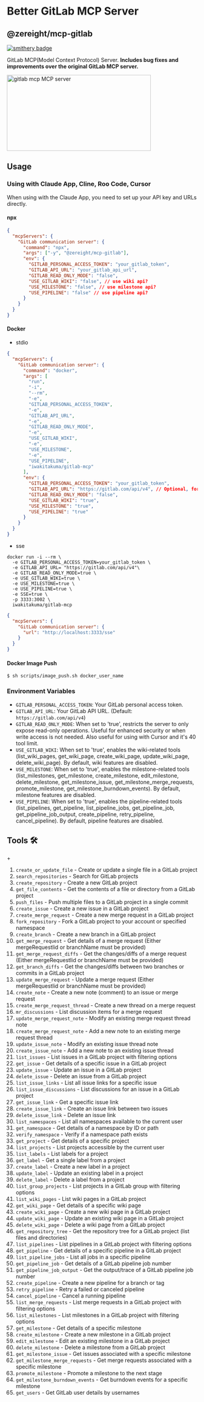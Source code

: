 # Better GitLab MCP Server

## @zereight/mcp-gitlab

[![smithery badge](https://smithery.ai/badge/@zereight/gitlab-mcp)](https://smithery.ai/server/@zereight/gitlab-mcp)

GitLab MCP(Model Context Protocol) Server. **Includes bug fixes and improvements over the original GitLab MCP server.**

<a href="https://glama.ai/mcp/servers/7jwbk4r6d7"><img width="380" height="200" src="https://glama.ai/mcp/servers/7jwbk4r6d7/badge" alt="gitlab mcp MCP server" /></a>

## Usage

### Using with Claude App, Cline, Roo Code, Cursor

When using with the Claude App, you need to set up your API key and URLs directly.

#### npx

```json
{
  "mcpServers": {
    "GitLab communication server": {
      "command": "npx",
      "args": ["-y", "@zereight/mcp-gitlab"],
      "env": {
        "GITLAB_PERSONAL_ACCESS_TOKEN": "your_gitlab_token",
        "GITLAB_API_URL": "your_gitlab_api_url",
        "GITLAB_READ_ONLY_MODE": "false",
        "USE_GITLAB_WIKI": "false", // use wiki api?
        "USE_MILESTONE": "false", // use milestone api?
        "USE_PIPELINE": "false" // use pipeline api?
      }
    }
  }
}
```

#### Docker
- stdio
```mcp.json
{
  "mcpServers": {
    "GitLab communication server": {
      "command": "docker",
      "args": [
        "run",
        "-i",
        "--rm",
        "-e",
        "GITLAB_PERSONAL_ACCESS_TOKEN",
        "-e",
        "GITLAB_API_URL",
        "-e",
        "GITLAB_READ_ONLY_MODE",
        "-e",
        "USE_GITLAB_WIKI",
        "-e",
        "USE_MILESTONE",
        "-e",
        "USE_PIPELINE",
        "iwakitakuma/gitlab-mcp"
      ],
      "env": {
        "GITLAB_PERSONAL_ACCESS_TOKEN": "your_gitlab_token",
        "GITLAB_API_URL": "https://gitlab.com/api/v4", // Optional, for self-hosted GitLab
        "GITLAB_READ_ONLY_MODE": "false",
        "USE_GITLAB_WIKI": "true",
        "USE_MILESTONE": "true",
        "USE_PIPELINE": "true"
      }
    }
  }
}
```

- sse
```shell
docker run -i --rm \
  -e GITLAB_PERSONAL_ACCESS_TOKEN=your_gitlab_token \
  -e GITLAB_API_URL= "https://gitlab.com/api/v4"\
  -e GITLAB_READ_ONLY_MODE=true \
  -e USE_GITLAB_WIKI=true \
  -e USE_MILESTONE=true \
  -e USE_PIPELINE=true \
  -e SSE=true \
  -p 3333:3002 \
  iwakitakuma/gitlab-mcp
```

```json
{
  "mcpServers": {
    "GitLab communication server": {
      "url": "http://localhost:3333/sse"
    }
  }
}
```

#### Docker Image Push

```shell
$ sh scripts/image_push.sh docker_user_name
```

### Environment Variables

- `GITLAB_PERSONAL_ACCESS_TOKEN`: Your GitLab personal access token.
- `GITLAB_API_URL`: Your GitLab API URL. (Default: `https://gitlab.com/api/v4`)
- `GITLAB_READ_ONLY_MODE`: When set to 'true', restricts the server to only expose read-only operations. Useful for enhanced security or when write access is not needed. Also useful for using with Cursor and it's 40 tool limit.
- `USE_GITLAB_WIKI`: When set to 'true', enables the wiki-related tools (list_wiki_pages, get_wiki_page, create_wiki_page, update_wiki_page, delete_wiki_page). By default, wiki features are disabled.
- `USE_MILESTONE`: When set to 'true', enables the milestone-related tools (list_milestones, get_milestone, create_milestone, edit_milestone, delete_milestone, get_milestone_issue, get_milestone_merge_requests, promote_milestone, get_milestone_burndown_events). By default, milestone features are disabled.
- `USE_PIPELINE`: When set to 'true', enables the pipeline-related tools (list_pipelines, get_pipeline, list_pipeline_jobs, get_pipeline_job, get_pipeline_job_output, create_pipeline, retry_pipeline, cancel_pipeline). By default, pipeline features are disabled.

## Tools 🛠️

+<!-- TOOLS-START -->
1. `create_or_update_file` - Create or update a single file in a GitLab project
2. `search_repositories` - Search for GitLab projects
3. `create_repository` - Create a new GitLab project
4. `get_file_contents` - Get the contents of a file or directory from a GitLab project
5. `push_files` - Push multiple files to a GitLab project in a single commit
6. `create_issue` - Create a new issue in a GitLab project
7. `create_merge_request` - Create a new merge request in a GitLab project
8. `fork_repository` - Fork a GitLab project to your account or specified namespace
9. `create_branch` - Create a new branch in a GitLab project
10. `get_merge_request` - Get details of a merge request (Either mergeRequestIid or branchName must be provided)
11. `get_merge_request_diffs` - Get the changes/diffs of a merge request (Either mergeRequestIid or branchName must be provided)
12. `get_branch_diffs` - Get the changes/diffs between two branches or commits in a GitLab project
13. `update_merge_request` - Update a merge request (Either mergeRequestIid or branchName must be provided)
14. `create_note` - Create a new note (comment) to an issue or merge request
15. `create_merge_request_thread` - Create a new thread on a merge request
16. `mr_discussions` - List discussion items for a merge request
17. `update_merge_request_note` - Modify an existing merge request thread note
18. `create_merge_request_note` - Add a new note to an existing merge request thread
19. `update_issue_note` - Modify an existing issue thread note
20. `create_issue_note` - Add a new note to an existing issue thread
21. `list_issues` - List issues in a GitLab project with filtering options
22. `get_issue` - Get details of a specific issue in a GitLab project
23. `update_issue` - Update an issue in a GitLab project
24. `delete_issue` - Delete an issue from a GitLab project
25. `list_issue_links` - List all issue links for a specific issue
26. `list_issue_discussions` - List discussions for an issue in a GitLab project
27. `get_issue_link` - Get a specific issue link
28. `create_issue_link` - Create an issue link between two issues
29. `delete_issue_link` - Delete an issue link
30. `list_namespaces` - List all namespaces available to the current user
31. `get_namespace` - Get details of a namespace by ID or path
32. `verify_namespace` - Verify if a namespace path exists
33. `get_project` - Get details of a specific project
34. `list_projects` - List projects accessible by the current user
35. `list_labels` - List labels for a project
36. `get_label` - Get a single label from a project
37. `create_label` - Create a new label in a project
38. `update_label` - Update an existing label in a project
39. `delete_label` - Delete a label from a project
40. `list_group_projects` - List projects in a GitLab group with filtering options
41. `list_wiki_pages` - List wiki pages in a GitLab project
42. `get_wiki_page` - Get details of a specific wiki page
43. `create_wiki_page` - Create a new wiki page in a GitLab project
44. `update_wiki_page` - Update an existing wiki page in a GitLab project
45. `delete_wiki_page` - Delete a wiki page from a GitLab project
46. `get_repository_tree` - Get the repository tree for a GitLab project (list files and directories)
47. `list_pipelines` - List pipelines in a GitLab project with filtering options
48. `get_pipeline` - Get details of a specific pipeline in a GitLab project
49. `list_pipeline_jobs` - List all jobs in a specific pipeline
50. `get_pipeline_job` - Get details of a GitLab pipeline job number
51. `get_pipeline_job_output` - Get the output/trace of a GitLab pipeline job number
52. `create_pipeline` - Create a new pipeline for a branch or tag
53. `retry_pipeline` - Retry a failed or canceled pipeline
54. `cancel_pipeline` - Cancel a running pipeline
55. `list_merge_requests` - List merge requests in a GitLab project with filtering options
56. `list_milestones` - List milestones in a GitLab project with filtering options
57. `get_milestone` - Get details of a specific milestone
58. `create_milestone` - Create a new milestone in a GitLab project
59. `edit_milestone` - Edit an existing milestone in a GitLab project
60. `delete_milestone` - Delete a milestone from a GitLab project
61. `get_milestone_issue` - Get issues associated with a specific milestone
62. `get_milestone_merge_requests` - Get merge requests associated with a specific milestone
63. `promote_milestone` - Promote a milestone to the next stage
64. `get_milestone_burndown_events` - Get burndown events for a specific milestone
65. `get_users` - Get GitLab user details by usernames
<!-- TOOLS-END -->
